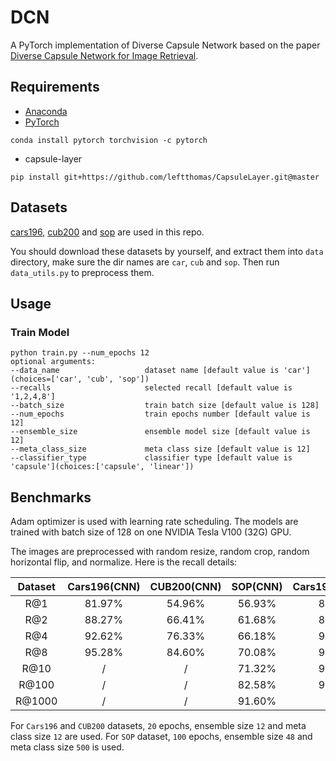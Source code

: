 # DCN
A PyTorch implementation of Diverse Capsule Network based on the paper [Diverse Capsule Network for Image Retrieval]().

## Requirements
- [Anaconda](https://www.anaconda.com/download/)
- [PyTorch](https://pytorch.org)
```
conda install pytorch torchvision -c pytorch
```
- capsule-layer
```
pip install git+https://github.com/leftthomas/CapsuleLayer.git@master
```

## Datasets
[cars196](http://ai.stanford.edu/~jkrause/cars/car_dataset.html), [cub200](http://www.vision.caltech.edu/visipedia/CUB-200-2011.html)
and [sop](http://cvgl.stanford.edu/projects/lifted_struct/) are used in this repo.

You should download these datasets by yourself, and extract them into `data` directory, make sure the dir names are 
`car`, `cub` and `sop`. Then run `data_utils.py` to preprocess them.

## Usage
### Train Model
```
python train.py --num_epochs 12
optional arguments:
--data_name                   dataset name [default value is 'car'](choices=['car', 'cub', 'sop'])
--recalls                     selected recall [default value is '1,2,4,8']
--batch_size                  train batch size [default value is 128]
--num_epochs                  train epochs number [default value is 12]
--ensemble_size               ensemble model size [default value is 12]
--meta_class_size             meta class size [default value is 12]
--classifier_type             classifier type [default value is 'capsule'](choices:['capsule', 'linear'])
```

## Benchmarks
Adam optimizer is used with learning rate scheduling. The models are trained with batch size of 128 on one 
NVIDIA Tesla V100 (32G) GPU.

The images are preprocessed with random resize, random crop, random horizontal flip, and normalize.
Here is the recall details:

<table>
  <thead>
    <tr>
      <th>Dataset</th>
      <th>Cars196(CNN)</th>
      <th>CUB200(CNN)</th>
      <th>SOP(CNN)</th>
      <th>Cars196(Capsule)</th>
      <th>CUB200(Capsule)</th>
      <th>SOP(Capsule)</th>
    </tr>
  </thead>
  <tbody>
    <tr>
      <td align="center">R@1</td>
      <td align="center">81.97%</td>
      <td align="center">54.96%</td>
      <td align="center">56.93%</td>
      <td align="center">82.55%</td>
      <td align="center">54.88%</td>
      <td align="center">/</td>
    </tr>
    <tr>
      <td align="center">R@2</td>
      <td align="center">88.27%</td>
      <td align="center">66.41%</td>
      <td align="center">61.68%</td>
      <td align="center">88.13%</td>
      <td align="center">66.49%</td>
      <td align="center">/</td>
    </tr>
    <tr>
      <td align="center">R@4</td>
      <td align="center">92.62%</td>
      <td align="center">76.33%</td>
      <td align="center">66.18%</td>
      <td align="center">91.99%</td>
      <td align="center">76.28%</td>
      <td align="center">/</td>
    </tr>
    <tr>
      <td align="center">R@8</td>
      <td align="center">95.28%</td>
      <td align="center">84.60%</td>
      <td align="center">70.08%</td>
      <td align="center">95.04%</td>
      <td align="center">84.33%</td>
      <td align="center">/</td>
    </tr>
    <tr>
      <td align="center">R@10</td>
      <td align="center">/</td>
      <td align="center">/</td>
      <td align="center">71.32%</td>
      <td align="center">95.92%</td>
      <td align="center">86.68%</td>
      <td align="center">/</td>
    </tr>
    <tr>
      <td align="center">R@100</td>
      <td align="center">/</td>
      <td align="center">/</td>
      <td align="center">82.58%</td>
      <td align="center">99.54%</td>
      <td align="center">98.57%</td>
      <td align="center">/</td>
    </tr>
    <tr>
      <td align="center">R@1000</td>
      <td align="center">/</td>
      <td align="center">/</td>
      <td align="center">91.60%</td>
      <td align="center"></td>
      <td align="center">/</td>
      <td align="center">/</td>
    </tr>
  </tbody>
</table>

For `Cars196` and `CUB200` datasets, `20` epochs, ensemble size `12` and meta class size `12` are used. For `SOP` dataset,
`100` epochs, ensemble size `48` and meta class size `500` is used.

